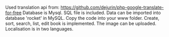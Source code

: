 Used translation api from: https://github.com/dejurin/php-google-translate-for-free
Database is Mysql. SQL file is included. Data can be imported into database 'rocket' in MySQL.
Copy the code into your www folder.
Create, sort, search, list, edit book is implemented. The image can be uploaded.
Localisation is in two languages.